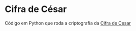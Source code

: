 # Cifra de César

Código em Python que roda a criptografia da [Cifra de Cesar](https://pt.wikipedia.org/wiki/Cifra_de_C%C3%A9sar)
